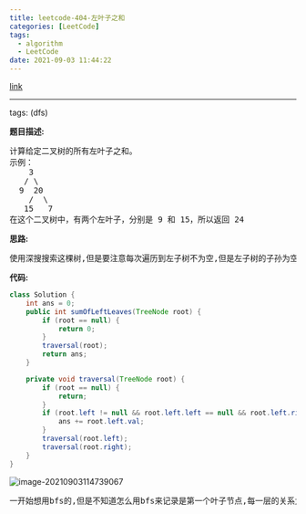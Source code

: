 ```yaml
---
title: leetcode-404-左叶子之和
categories: [LeetCode]
tags:
  - algorithm
  - LeetCode
date: 2021-09-03 11:44:22
---
```


[link](https://leetcode-cn.com/problems/sum-of-left-leaves/)

<hr/>

tags: (dfs)

**题目描述:**

<pre>
计算给定二叉树的所有左叶子之和。
示例：
	3
   / \
  9  20
    /  \
   15   7
在这个二叉树中，有两个左叶子，分别是 9 和 15，所以返回 24
</pre>

**思路:**

<pre>
使用深搜搜索这棵树,但是要注意每次遍历到左子树不为空,但是左子树的子孙为空时,记录该节点
</pre>

**代码:**

```java
class Solution {
    int ans = 0;
    public int sumOfLeftLeaves(TreeNode root) {
        if (root == null) {
            return 0;
        }
        traversal(root);
        return ans;
    }

    private void traversal(TreeNode root) {
        if (root == null) {
            return;
        }
        if (root.left != null && root.left.left == null && root.left.right == null) {
            ans += root.left.val;
        }
        traversal(root.left);
        traversal(root.right);
    }
}
```

![image-20210903114739067](https://gitee.com/cao_ziqiang/img/raw/master/20210903114739.png)

<pre>
一开始想用bfs的,但是不知道怎么用bfs来记录是第一个叶子节点,每一层的关系太难捋清楚了,还是dfs大法好
</pre>

